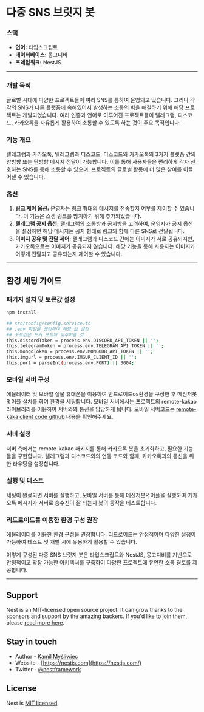 # 다중 SNS 브릿지 봇

### 스택

- **언어:** 타입스크립트
- **데이터베이스:** 몽고디비
- **프레임워크:** NestJS

---

### 개발 목적

글로벌 시대에 다양한 프로젝트들이 여러 SNS를 통하여 운영되고 있습니다. 그러나 각각의 SNS가 다른 플랫폼에 속해있어서 발생하는 소통의 벽을 해결하기 위해 해당 프로젝트는 개발되었습니다. 여러 인종과 언어로 이루어진 프로젝트들이 텔레그램, 디스코드, 카카오톡을 자유롭게 활용하여 소통할 수 있도록 하는 것이 주요 목적입니다.

### 기능 개요

텔레그램과 카카오톡, 텔레그램과 디스코드, 디스코드와 카카오톡의 3가지 플랫폼 간의 양방향 또는 단방향 메시지 전달이 가능합니다. 이를 통해 사용자들은 편리하게 각자 선호하는 SNS를 통해 소통할 수 있으며, 프로젝트의 글로벌 활동에 더 많은 참여를 이끌어낼 수 있습니다.

### 옵션

1. **링크 제어 옵션:** 운영자는 링크 형태의 메시지를 전송할지 여부를 제어할 수 있습니다. 이 기능은 스캠 링크를 방지하기 위해 추가되었습니다.
2. **텔레그램 공지 옵션:** 텔레그램의 소통방과 공지방을 고려하여, 운영자가 공지 옵션을 설정하면 해당 메시지는 공지 형태로 링크와 함께 다른 SNS로 전달됩니다.
3. **이미지 공유 및 전달 제어:** 텔레그램과 디스코드 간에는 이미지가 서로 공유되지만, 카카오톡으로는 이미지가 공유되지 않습니다. 해당 기능을 통해 사용자는 이미지가 어떻게 전달되고 공유되는지 제어할 수 있습니다.

---

## 환경 세팅 가이드

### 패키지 설치 및 토큰값 설정

```bash
npm install

## src/config/config.service.ts
## .env 파일을 생성하여 해당 값 설정
## 포트값은 도커 포트와 맞추어줄 것
this.discordToken = process.env.DISCORD_API_TOKEN || '';
this.telegramToken = process.env.TELEGRAM_API_TOKEN || '';
this.mongoToken = process.env.MONGODB_API_TOKEN || '';
this.imgurl = process.env.IMGUR_CLIENT_ID || '';
this.port = parseInt(process.env.PORT) || 3004;

```

### 모바일 서버 구성

에뮬레이터 및 모바일 실물 휴대폰을 이용하여 안드로이드os환경을 구성한 후 메신저봇R 어플 설치를 히여 환경을 세팅합니다.
모바일 서버에서는 프로젝트의 remote-kakao 라이브러리를 이용하여 서버와의 통신을 담당하게 됩니다.
모바일 서버코드는 [remote-kaka client code github](https://github.com/remote-kakao/core-client) 내용을 확인해주세요.

### 서버 설정

서버 측에서는 remote-kakao 패키지를 통해 카카오톡 봇을 초기화하고, 필요한 기능들을 구현합니다. 텔레그램과 디스코드와의 연동 코드와 함께, 카카오톡과의 통신을 위한 라우팅을 설정합니다.

### 실행 및 테스트

세팅이 완료되면 서버를 실행하고, 모바일 서버를 통해 메신저봇R 어플을 실행하여 카카오톡 메시지가 서버로 송수신이 잘 되는지 봇의 동작을 테스트합니다.

### 리드로이드를 이용한 환경 구성 권장

에뮬레이터를 이용한 환경 구성을 권장합니다. [리드로이드](https://github.com/remote-android/redroid-doc)는 안정적이며 다양한 설정이 가능하여 테스트 및 개발 시에 유용하게 활용할 수 있습니다.

이렇게 구성된 다중 SNS 브릿지 봇은 타입스크립트와 NestJS, 몽고디비를 기반으로 안정적이고 확장 가능한 아키텍처를 구축하여 다양한 프로젝트에 유연한 소통 경로를 제공합니다.

---

## Support

Nest is an MIT-licensed open source project. It can grow thanks to the sponsors and support by the amazing backers. If you'd like to join them, please [read more here](https://docs.nestjs.com/support).

## Stay in touch

- Author - [Kamil Myśliwiec](https://kamilmysliwiec.com)
- Website - [https://nestjs.com](https://nestjs.com/)
- Twitter - [@nestframework](https://twitter.com/nestframework)

## License

Nest is [MIT licensed](LICENSE).
